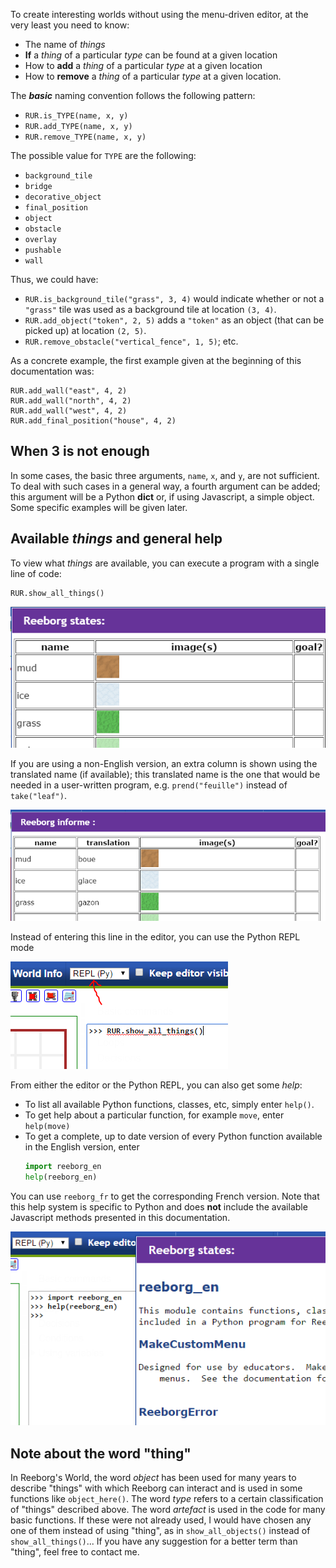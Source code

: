 
To create interesting worlds without using the menu-driven editor, at the very least you need to know:

  - The name of _things_
  - **If** a _thing_ of a particular _type_ can be found at a given location
  - How to **add** a _thing_ of a particular _type_ at a given location
  - How to **remove** a _thing_ of a particular _type_ at a given location.

The **_basic_** naming convention follows the following pattern:

  - `RUR.is_TYPE(name, x, y)`
  - `RUR.add_TYPE(name, x, y)`
  - `RUR.remove_TYPE(name, x, y)`

 The possible value for `TYPE` are the following:

   - `background_tile`
   - `bridge`
   - `decorative_object`
   - `final_position`
   - `object`
   - `obstacle`
   - `overlay`
   - `pushable`
   - `wall`

Thus, we could have:

  - `RUR.is_background_tile("grass", 3, 4)` would indicate whether or not a `"grass"` tile was used as a background tile at location `(3, 4)`.
  - `RUR.add_object("token", 2, 5)` adds a `"token"` as an object (that can be picked up) at location `(2, 5)`.
  - `RUR.remove_obstacle("vertical_fence", 1, 5)`; etc.

As a concrete example, the first example given at the beginning of this documentation was:

```
RUR.add_wall("east", 4, 2)
RUR.add_wall("north", 4, 2)
RUR.add_wall("west", 4, 2)
RUR.add_final_position("house", 4, 2)
```

## When 3 is not enough

In some cases, the basic three arguments, `name`, `x`, and `y`, are not sufficient.  To deal with such cases in a general way, a fourth argument can be added; this argument will be a Python **dict** or, if using Javascript, a simple object. Some specific examples will be given later.

## Available _things_ and general help

To view what _things_ are available, you can execute a program with a single line of code:

    RUR.show_all_things()

![Table showing all things][things_en]

[things_en]: ../../src/images/show_all_things_en.png

If you are using a non-English version, an extra column is shown using the translated name (if available); this translated name is the one that would be needed in a user-written program, e.g. `prend("feuille")` instead of `take("leaf")`.

![Table with translated names][things_fr]

[things_fr]: ../../src/images/show_all_things_fr.png

Instead of entering this line in the editor, you can use the Python REPL mode

![Picture of repl][things_repl]

[things_repl]: ../../src/images/show_all_things_repl.png


From either the editor or the Python REPL, you can also get some _help_:

  - To list all available Python functions, classes, etc, simply enter `help()`.
  - To get help about a particular function, for example `move`, enter `help(move)`
  - To get a complete, up to date version of every Python function available in the English version, enter
      ```python
      import reeborg_en
      help(reeborg_en)
      ```

  You can use `reeborg_fr` to get the corresponding French version. Note that this help system is specific to Python and does **not** include the available Javascript methods presented in this documentation.

![Example of using help][help_en]

[help_en]: ../../src/images/help_reeborg_en.png

## Note about the word "thing"

In Reeborg's World, the word _object_ has been used for many years to describe "things" with which Reeborg can interact and is used in some functions like `object_here()`. The word _type_ refers to a certain classification of "things" described above. The word _artefact_ is used in the code for many basic functions. If these were not already used, I would have chosen any one of them instead of using "thing", as in `show_all_objects()` instead of `show_all_things()`... If you have any suggestion for a better term than "thing", feel free to contact me.
